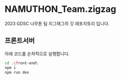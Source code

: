 # NAMUTHON_Team.zigzag
2023 GDSC 나무톤 팀 지그재그의 깃 레포지토리 입니다.

## 프론트서버

아래 코드를 순차적으로 실행합니다.
```bash
cd .\front-end\
npm i
npm run dev
```
